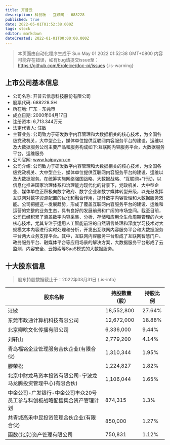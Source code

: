 ```yaml
---
title: 开普云
description: 科创板 - 互联网 - 688228
published: true
date: 2022-05-01T01:52:38.000Z
tags: stock
editor: markdown
dateCreated: 2022-01-01T00:00:00.000Z
---
```


> 本页面由自动化程序生成于 Sun May 01 2022 01:52:38 GMT+0800
> 内容可能存在错误，如有bug请提交issue至：https://github.com/Eroleice/doc-pi/issues
{.is-warning}

## 上市公司基本信息
- 公司名称: 开普云信息科技股份有限公司
- 股票代码: 688228.SH
- 所在地: 广东 - 东莞市
- 成立日期: 2000年04月17日
- 注册资本: 6,713.344万元
- 法定代表人: 汪敏
- 主营业务: 公司致力于研发数字内容管理和大数据相关的核心技术，为全国各级党政机关，大中型企业，媒体单位提供互联网内容服务平台的建设，运维以及大数据服务公司主要产品和服务构成如下:互联网内容服务平台，大数据服务平台，运维服务
- 公司官网: www.kaipuyun.cn
- 公司介绍: 公司致力于研发数字内容管理和大数据相关的核心技术，为全国各级党政机关、大中型企业、媒体单位提供互联网内容服务平台的建设、运维以及大数据服务。在统筹实施网络强国战略、大数据战略、“互联网+”行动，以信息化推进国家治理体系和治理能力现代化的背景下，党政机关、大中型企业、媒体单位正积极向数字政府、数字企业和数字媒体转型升级，以充分发挥互联网对数字资源配置的优化和融合作用，提升数字内容管理和大数据服务效能。公司把握这一发展趋势，形成了覆盖互联网内容服务平台的建设、运维和运营的完整的业务生态，具有良好的发展前景和广阔的市场空间。截至目前，公司已经积累了涵盖数字内容采集、分析、存储和应用全生命周期管理的六大核心技术，尤其专注于运用人工智能前沿的自然语言处理和深度学习技术对大规模文本内容进行实时处理和分析，开发出互联网内容服务平台和大数据服务平台两大业务支撑平台。其中，互联网内容服务平台形成了互联网智慧门户、政务服务平台、融媒体平台等应用场景的解决方案，大数据服务平台形成了云监测、内容安全、云搜索等SaaS模式的大数据服务。


## 十大股东信息
> 股东持股数据截止于：2022年03月31日
{.is-info}

| 股东名称 | 持股数量（股） | 持股比例 |
| --- | --- | --- |
| 汪敏 | 18,552,800 | 27.64% |
| 东莞市政通计算机科技有限公司 | 12,672,000 | 18.88% |
| 北京卿晗文化传播有限公司 | 6,336,000 | 9.44% |
| 刘轩山 | 2,779,200 | 4.14% |
| 青岛福铭企业管理服务合伙企业(有限合伙) | 1,310,344 | 1.95% |
| 滕荣松 | 1,224,827 | 1.82% |
| 北京中财龙马资本投资有限公司-宁波龙马龙腾投资管理中心(有限合伙) | 1,106,044 | 1.65% |
| 中金公司-广发银行-中金公司丰众20号员工参与科创板战略配售集合资产管理计划 | 874,315 | 1.3% |
| 共青城高禾中民投资管理合伙企业(有限合伙) | 850,000 | 1.27% |
| 函数(北京)资产管理有限公司 | 750,831 | 1.12% |




